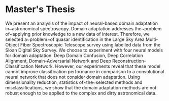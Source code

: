 # Master's Thesis

We present an analysis of the impact of neural-based domain adaptation in~astronomical spectroscopy.
Domain adaptation addresses the~problem of~applying prior knowledge to a new data of interest.
Therefore, we selected a~problem~of quasar identification in the Large Sky Area Multi-Object Fiber Spectroscopic Telescope survey using labelled data from the Sloan Digital Sky Survey.
We choose to experiment with four neural models for domain adaptation:
Deep Domain Confusion, Deep Correlation Alignment, Domain-Adversarial Network and Deep Reconstruction-Classification Network.
However, our experiments reveal that these model cannot improve classification performance in comparison to a convolutional neural network that does not consider domain adaptation.
Using dimensionality reduction, statistics of~the~selected methods and misclassifications,
we show that the domain adaptation methods are not robust enough to be applied to the complex and dirty astronomical data.
